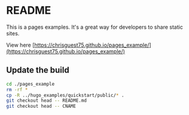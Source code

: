 # README
This is a pages examples.  It's a great way for developers to share static sites.   

View here [https://chrisguest75.github.io/pages_example/](https://chrisguest75.github.io/pages_example/)


## Update the build
```sh
cd ./pages_example
rm -rf *   
cp -R ../hugo_examples/quickstart/public/* . 
git checkout head -- README.md 
git checkout head -- CNAME
```

